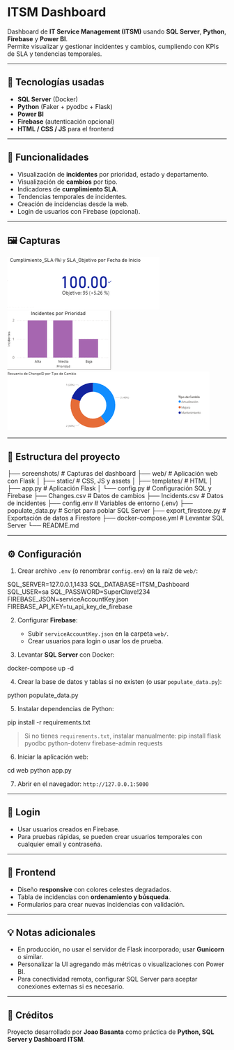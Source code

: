 
# ITSM Dashboard

Dashboard de **IT Service Management (ITSM)** usando **SQL Server**, **Python**, **Firebase** y **Power BI**.  
Permite visualizar y gestionar incidentes y cambios, cumpliendo con KPIs de SLA y tendencias temporales.

---

## 🚀 Tecnologías usadas

- **SQL Server** (Docker)
- **Python** (Faker + pyodbc + Flask)
- **Power BI**
- **Firebase** (autenticación opcional)
- **HTML / CSS / JS** para el frontend

---

## 🎯 Funcionalidades

- Visualización de **incidentes** por prioridad, estado y departamento.
- Visualización de **cambios** por tipo.
- Indicadores de **cumplimiento SLA**.
- Tendencias temporales de incidentes.
- Creación de incidencias desde la web.
- Login de usuarios con Firebase (opcional).

---

## 🖼️ Capturas

![SLA KPI](screenshots/SLA_KPI.png)  
![Incidentes por Prioridad](screenshots/Incidentes_Prioridad.png)  
![Cambios por Tipo](screenshots/Cambios_Tendencia.png)  

---

## 📁 Estructura del proyecto

├── screenshots/ # Capturas del dashboard
├── web/ # Aplicación web con Flask
│ ├── static/ # CSS, JS y assets
│ ├── templates/ # HTML
│ ├── app.py # Aplicación Flask
│ └── config.py # Configuración SQL y Firebase
├── Changes.csv # Datos de cambios
├── Incidents.csv # Datos de incidentes
├── config.env # Variables de entorno (.env)
├── populate_data.py # Script para poblar SQL Server
├── export_firestore.py # Exportación de datos a Firestore
├── docker-compose.yml # Levantar SQL Server
└── README.md

---

## ⚙️ Configuración

1. Crear archivo `.env` (o renombrar `config.env`) en la raíz de `web/`:

SQL_SERVER=127.0.0.1,1433
SQL_DATABASE=ITSM_Dashboard
SQL_USER=sa
SQL_PASSWORD=SuperClave!234
FIREBASE_JSON=serviceAccountKey.json
FIREBASE_API_KEY=tu_api_key_de_firebase

2. Configurar **Firebase**:  
   - Subir `serviceAccountKey.json` en la carpeta `web/`.  
   - Crear usuarios para login o usar los de prueba.  

3. Levantar **SQL Server** con Docker:

docker-compose up -d

4. Crear la base de datos y tablas si no existen (o usar `populate_data.py`):

python populate_data.py

5. Instalar dependencias de Python:

pip install -r requirements.txt

> Si no tienes `requirements.txt`, instalar manualmente:
pip install flask pyodbc python-dotenv firebase-admin requests

6. Iniciar la aplicación web:

cd web
python app.py

7. Abrir en el navegador: `http://127.0.0.1:5000`

---

## 🔐 Login

- Usar usuarios creados en Firebase.  
- Para pruebas rápidas, se pueden crear usuarios temporales con cualquier email y contraseña.

---

## 🎨 Frontend

- Diseño **responsive** con colores celestes degradados.
- Tabla de incidencias con **ordenamiento y búsqueda**.
- Formularios para crear nuevas incidencias con validación.

---

## 💡 Notas adicionales

- En producción, no usar el servidor de Flask incorporado; usar **Gunicorn** o similar.
- Personalizar la UI agregando más métricas o visualizaciones con Power BI.
- Para conectividad remota, configurar SQL Server para aceptar conexiones externas si es necesario.

---

## 📌 Créditos

Proyecto desarrollado por **Joao Basanta** como práctica de **Python, SQL Server y Dashboard ITSM**.
